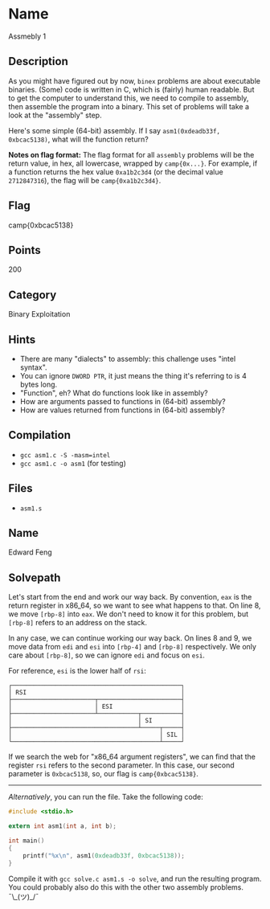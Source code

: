 # Name
Assmebly 1

## Description
As you might have figured out by now, `binex` problems are about executable binaries.
(Some) code is written in C, which is (fairly) human readable.
But to get the computer to understand this, we need to compile to assembly, then assemble the program into a binary.
This set of problems will take a look at the "assembly" step.

Here's some simple (64-bit) assembly.
If I say `asm1(0xdeadb33f, 0xbcac5138)`, what will the function return?

**Notes on flag format:**
The flag format for all `assembly` problems will be the return value, in hex, all lowercase, wrapped by `camp{0x...}`.
For example, if a function returns the hex value `0xa1b2c3d4` (or the decimal value `2712847316`), the flag will be `camp{0xa1b2c3d4}`.

## Flag
camp{0xbcac5138}

## Points
200

## Category
Binary Exploitation

## Hints
* There are many "dialects" to assembly: this challenge uses "intel syntax".
* You can ignore `DWORD PTR`, it just means the thing it's referring to is 4 bytes long.
* "Function", eh? What do functions look like in assembly?
* How are arguments passed to functions in (64-bit) assembly?
* How are values returned from functions in (64-bit) assembly?

## Compilation
* `gcc asm1.c -S -masm=intel`
* `gcc asm1.c -o asm1` (for testing)

## Files
* `asm1.s`

## Name
Edward Feng

## Solvepath
Let's start from the end and work our way back.
By convention, `eax` is the return register in x86_64, so we want to see what happens to that.
On line 8, we move `[rbp-8]` into `eax`.
We don't need to know it for this problem, but `[rbp-8]` refers to an address on the stack.

In any case, we can continue working our way back.
On lines 8 and 9, we move data from `edi` and `esi` into `[rbp-4]` and `[rbp-8]` respectively.
We only care about `[rbp-8]`, so we can ignore `edi` and focus on `esi`.

For reference, `esi` is the lower half of `rsi`:
```
┌───────────────────────────────────────────────┐
│ RSI                                           │
├───────────────────────┬───────────────────────┤
│                       │ ESI                   │
├───────────────────────┴───────────┬───────────┤
│                                   │ SI        │
├───────────────────────────────────┴─────┬─────┤
│                                         │ SIL │
└─────────────────────────────────────────┴─────┘
```

If we search the web for "x86_64 argument registers", we can find that the register `rsi` refers to the second parameter.
In this case, our second parameter is `0xbcac5138`, so, our flag is `camp{0xbcac5138}`.

---

*Alternatively*, you can run the file.
Take the following code:
```c
#include <stdio.h>

extern int asm1(int a, int b);

int main()
{
    printf("%x\n", asm1(0xdeadb33f, 0xbcac5138));
}
```
Compile it with `gcc solve.c asm1.s -o solve`, and run the resulting program.
You could probably also do this with the other two assembly problems. ¯\\\_(ツ)\_/¯
